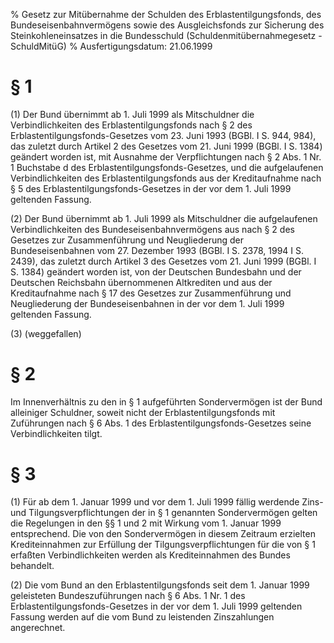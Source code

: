 % Gesetz zur Mitübernahme der Schulden des Erblastentilgungsfonds, des Bundeseisenbahnvermögens sowie des Ausgleichsfonds zur Sicherung des Steinkohleneinsatzes in die Bundesschuld  (Schuldenmitübernahmegesetz - SchuldMitüG)
% Ausfertigungsdatum: 21.06.1999
 
# § 1

(1) Der Bund übernimmt ab 1. Juli 1999 als Mitschuldner die Verbindlichkeiten des Erblastentilgungsfonds nach § 2 des Erblastentilgungsfonds-Gesetzes vom 23. Juni 1993 (BGBl. I S. 944, 984), das zuletzt durch Artikel 2 des Gesetzes vom 21. Juni 1999 (BGBl. I S. 1384) geändert worden ist, mit Ausnahme der Verpflichtungen nach § 2 Abs. 1 Nr. 1 Buchstabe d des Erblastentilgungsfonds-Gesetzes, und die aufgelaufenen Verbindlichkeiten des Erblastentilgungsfonds aus der Kreditaufnahme nach § 5 des Erblastentilgungsfonds-Gesetzes in der vor dem 1. Juli 1999 geltenden Fassung.

(2) Der Bund übernimmt ab 1. Juli 1999 als Mitschuldner die aufgelaufenen Verbindlichkeiten des Bundeseisenbahnvermögens aus nach § 2 des Gesetzes zur Zusammenführung und Neugliederung der Bundeseisenbahnen vom 27. Dezember 1993 (BGBl. I S. 2378, 1994 I S. 2439), das zuletzt durch Artikel 3 des Gesetzes vom 21. Juni 1999 (BGBl. I S. 1384) geändert worden ist, von der Deutschen Bundesbahn und der Deutschen Reichsbahn übernommenen Altkrediten und aus der Kreditaufnahme nach § 17 des Gesetzes zur Zusammenführung und Neugliederung der Bundeseisenbahnen in der vor dem 1. Juli 1999 geltenden Fassung.

(3) (weggefallen)

# § 2

Im Innenverhältnis zu den in § 1 aufgeführten Sondervermögen ist der Bund alleiniger Schuldner, soweit nicht der Erblastentilgungsfonds mit Zuführungen nach § 6 Abs. 1 des Erblastentilgungsfonds-Gesetzes seine Verbindlichkeiten tilgt.

# § 3

(1) Für ab dem 1. Januar 1999 und vor dem 1. Juli 1999 fällig werdende Zins- und Tilgungsverpflichtungen der in § 1 genannten Sondervermögen gelten die Regelungen in den §§ 1 und 2 mit Wirkung vom 1. Januar 1999 entsprechend. Die von den Sondervermögen in diesem Zeitraum erzielten Krediteinnahmen zur Erfüllung der Tilgungsverpflichtungen für die von § 1 erfaßten Verbindlichkeiten werden als Krediteinnahmen des Bundes behandelt.

(2) Die vom Bund an den Erblastentilgungsfonds seit dem 1. Januar 1999 geleisteten Bundeszuführungen nach § 6 Abs. 1 Nr. 1 des Erblastentilgungsfonds-Gesetzes in der vor dem 1. Juli 1999 geltenden Fassung werden auf die vom Bund zu leistenden Zinszahlungen angerechnet.
